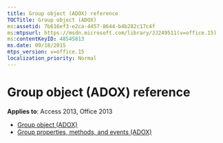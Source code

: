 ```yaml
---
title: Group object (ADOX) reference
TOCTitle: Group object (ADOX)
ms:assetid: 7b616ef3-e2ca-4457-8644-b4b282c17c4f
ms:mtpsurl: https://msdn.microsoft.com/library/JJ249511(v=office.15)
ms:contentKeyID: 48545813
ms.date: 09/18/2015
mtps_version: v=office.15
localization_priority: Normal
---
```


# Group object (ADOX) reference

**Applies to**: Access 2013, Office 2013

- [Group object (ADOX)](group-object-adox.md)
- [Group properties, methods, and events (ADOX)](group-properties-methods-and-events-adox.md)

